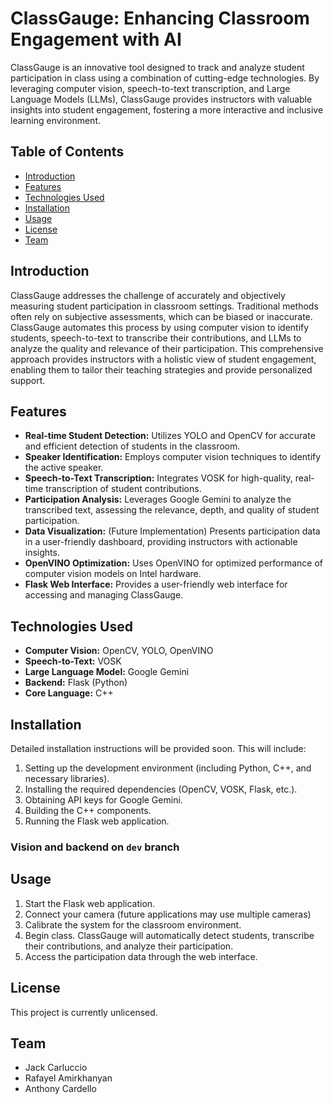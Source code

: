 # ClassGauge: Enhancing Classroom Engagement with AI

ClassGauge is an innovative tool designed to track and analyze student participation in class using a combination of cutting-edge technologies. By leveraging computer vision, speech-to-text transcription, and Large Language Models (LLMs), ClassGauge provides instructors with valuable insights into student engagement, fostering a more interactive and inclusive learning environment.

## Table of Contents

- [Introduction](#introduction)
- [Features](#features)
- [Technologies Used](#technologies-used)
- [Installation](#installation)
- [Usage](#usage)
- [License](#license)
- [Team](#team)

## Introduction

ClassGauge addresses the challenge of accurately and objectively measuring student participation in classroom settings. Traditional methods often rely on subjective assessments, which can be biased or inaccurate. ClassGauge automates this process by using computer vision to identify students, speech-to-text to transcribe their contributions, and LLMs to analyze the quality and relevance of their participation. This comprehensive approach provides instructors with a holistic view of student engagement, enabling them to tailor their teaching strategies and provide personalized support.

## Features

* **Real-time Student Detection:** Utilizes YOLO and OpenCV for accurate and efficient detection of students in the classroom.
* **Speaker Identification:** Employs computer vision techniques to identify the active speaker.
* **Speech-to-Text Transcription:** Integrates VOSK for high-quality, real-time transcription of student contributions.
* **Participation Analysis:** Leverages Google Gemini to analyze the transcribed text, assessing the relevance, depth, and quality of student participation.
* **Data Visualization:** (Future Implementation) Presents participation data in a user-friendly dashboard, providing instructors with actionable insights.
* **OpenVINO Optimization:** Uses OpenVINO for optimized performance of computer vision models on Intel hardware.
* **Flask Web Interface:** Provides a user-friendly web interface for accessing and managing ClassGauge.

## Technologies Used

* **Computer Vision:** OpenCV, YOLO, OpenVINO
* **Speech-to-Text:** VOSK
* **Large Language Model:** Google Gemini
* **Backend:** Flask (Python)
* **Core Language:** C++

## Installation

Detailed installation instructions will be provided soon.  This will include:

1. Setting up the development environment (including Python, C++, and necessary libraries).
2. Installing the required dependencies (OpenCV, VOSK, Flask, etc.).
3. Obtaining API keys for Google Gemini.
4. Building the C++ components.
5. Running the Flask web application.

### Vision and backend on `dev` branch

## Usage

1. Start the Flask web application.
2. Connect your camera (future applications may use multiple cameras)
3. Calibrate the system for the classroom environment.
4. Begin class. ClassGauge will automatically detect students, transcribe their contributions, and analyze their participation.
5. Access the participation data through the web interface.

## License

This project is currently unlicensed.

## Team

* Jack Carluccio
* Rafayel Amirkhanyan
* Anthony Cardello
